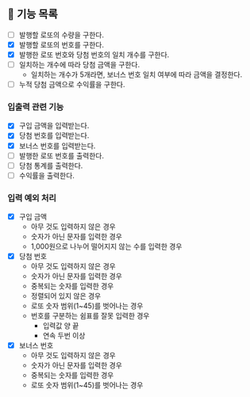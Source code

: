 ## 🚀 기능 목록

- [ ] 발행할 로또의 수량을 구한다.
- [x] 발행할 로또의 번호를 구한다.
- [x] 발행한 로또 번호와 당첨 번호의 일치 개수를 구한다.
- [ ] 일치하는 개수에 따라 당첨 금액을 구한다.
  - 일치하는 개수가 5개라면, 보너스 번호 일치 여부에 따라 금액을 결정한다.
- [ ] 누적 당첨 금액으로 수익률을 구한다.

### 입출력 관련 기능
- [x] 구입 금액을 입력받는다.
- [x] 당첨 번호를 입력받는다.
- [x] 보너스 번호를 입력받는다.
- [ ] 발행한 로또 번호를 출력한다.
- [ ] 당첨 통계를 출력한다.
- [ ] 수익률을 출력한다.

### 입력 예외 처리
- [x] 구입 금액
  - 아무 것도 입력하지 않은 경우
  - 숫자가 아닌 문자를 입력한 경우
  - 1,000원으로 나누어 떨어지지 않는 수를 입력한 경우
- [x] 당첨 번호
  - 아무 것도 입력하지 않은 경우
  - 숫자가 아닌 문자를 입력한 경우
  - 중복되는 숫자를 입력한 경우
  - 정렬되어 있지 않은 경우
  - 로또 숫자 범위(1~45)를 벗어나는 경우
  - 번호를 구분하는 쉼표를 잘못 입력한 경우
    - 입력값 양 끝
    - 연속 두번 이상
- [x] 보너스 번호
  - 아무 것도 입력하지 않은 경우
  - 숫자가 아닌 문자를 입력한 경우
  - 중복되는 숫자를 입력한 경우
  - 로또 숫자 범위(1~45)를 벗어나는 경우
